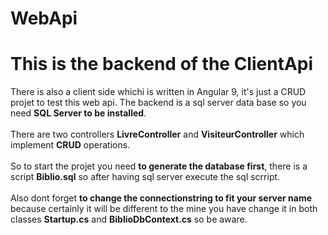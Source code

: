 # WebApi
<h1>This is the backend of the ClientApi</h1>
There is also a client side whichi is written in Angular 9, it's just a CRUD projet to test this web api. The backend is a sql server data base
so you need <b>SQL Server to be installed</b>.<br><br>
There are two controllers <b>LivreController</b> and <b>VisiteurController</b> which implement <b>CRUD</b> operations.
</br></br>
So to start the projet you need <b> to generate the database first</b>, there is a script <b>Biblio.sql</b> so after having sql server 
execute the sql scrript.<br><br>
Also dont forget <b>to change the connectionstring to fit your server name</b> because certainly it will be different to the mine
you have change it in both classes <b>Startup.cs</b> and <b>BiblioDbContext.cs</b> so be aware.<br><br><br><br>








